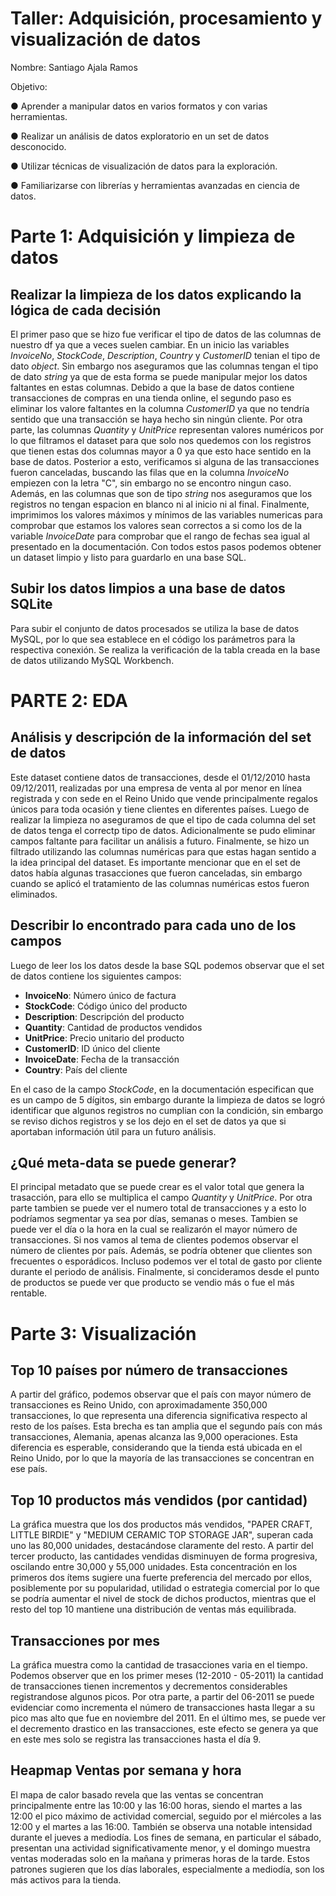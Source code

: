 # Taller: Adquisición, procesamiento y visualización de datos

Nombre: Santiago Ajala Ramos

Objetivo:

● Aprender a manipular datos en varios formatos y con varias herramientas.

● Realizar un análisis de datos exploratorio en un set de datos desconocido.

● Utilizar técnicas de visualización de datos para la exploración.

● Familiarizarse con librerías y herramientas avanzadas en ciencia de datos.

# Parte 1: Adquisición y limpieza de datos

## Realizar la limpieza de los datos explicando la lógica de cada decisión

El primer paso que se hizo fue verificar el tipo de datos de las columnas de nuestro df ya que a veces suelen cambiar. En un inicio las variables _InvoiceNo_, _StockCode_, _Description_, _Country_ y _CustomerID_ tenian el tipo de dato _object_. Sin embargo nos aseguramos que las columnas tengan el tipo de dato _string_ ya que de esta forma se puede manipular mejor los datos faltantes en estas columnas. Debido a que la base de datos contiene transacciones de compras en una tienda online, el segundo paso es eliminar los valore faltantes en la columna _CustomerID_ ya que no tendría sentido que una transacción se haya hecho sin ningún cliente. Por otra parte, las columnas _Quantity_ y _UnitPrice_ representan valores numéricos por lo que filtramos el dataset para que solo nos quedemos con los registros que tienen estas dos columnas mayor a 0 ya que esto hace sentido en la base de datos. Posterior a esto, verificamos si alguna de las transacciones fueron canceladas, buscando las filas que en la columna _InvoiceNo_ empiezen con la letra "C", sin embargo no se encontro ningun caso. Además, en las columnas que son de tipo _string_ nos aseguramos que los registros no tengan espacion en blanco ni al inicio ni al final. Finalmente, imprimimos los valores máximos y mínimos de las variables numericas para comprobar que estamos los valores sean correctos a si como los de la variable _InvoiceDate_ para comprobar que el rango de fechas sea igual al presentado en la documentación. Con todos estos pasos podemos obtener un dataset limpio y listo para guardarlo en una base SQL. 

## Subir los datos limpios a una base de datos SQLite

Para subir el conjunto de datos procesados se utiliza la base de datos MySQL, por lo que sea establece en el código los parámetros para la respectiva conexión. Se realiza la verificación de la tabla creada en la base de datos utilizando MySQL Workbench.

# PARTE 2: EDA

## Análisis y descripción de la información del set de datos

Este dataset contiene datos de transacciones, desde el  01/12/2010 hasta 09/12/2011, realizadas por una empresa de venta al por menor en línea registrada y con sede en el Reino Unido que vende principalmente regalos únicos para toda ocasión y tiene clientes en diferentes países. Luego de realizar la limpieza no aseguramos de que el tipo de cada columna del set de datos tenga el correctp tipo de datos. Adicionalmente se pudo eliminar campos faltante para facilitar un análisis a futuro. Finalmente, se hizo un filtrado utilizando las columnas numéricas para que estas hagan sentido a la idea principal del dataset. Es importante mencionar que en el set de datos había algunas trasacciones que fueron canceladas, sin embargo cuando se aplicó el tratamiento de las columnas numéricas estos fueron eliminados. 


## Describir lo encontrado para cada uno de los campos
Luego de leer los los datos desde la base SQL podemos observar que el set de datos contiene los siguientes campos:

- **InvoiceNo**: Número único de factura
- **StockCode**: Código único del producto
- **Description**: Descripción del producto
- **Quantity**: Cantidad de productos vendidos
- **UnitPrice**: Precio unitario del producto
- **CustomerID**: ID único del cliente
- **InvoiceDate**: Fecha de la transacción
- **Country**: País del cliente

En el caso de la campo _StockCode_, en la documentación especifican que es un campo de 5 dígitos, sin embargo durante la limpieza de datos se logró identificar que algunos registros no cumplian con la condición, sin embargo se reviso dichos registros y se los dejo en el set de datos ya que si aportaban información útil para un futuro análisis.

## ¿Qué meta-data se puede generar?

El principal metadato que se puede crear es el valor total que genera la trasacción, para ello se multiplica el campo _Quantity_ y _UnitPrice_. Por otra parte tambien se puede ver el numero total de transacciones y a esto lo podríamos segmentar ya sea por días, semanas o meses. Tambien se puede ver el día o la hora en la cual se realizarón el mayor número de transacciones. Si nos vamos al tema de clientes podemos observar el número de clientes por país. Además, se podría obtener que clientes son frecuentes o esporádicos. Incluso podemos ver el total de gasto por cliente durante el periodo de análisis. Finalmente, si concideramos desde el punto de productos se puede ver que producto se vendio más o fue el más rentable.

# Parte 3: Visualización

## Top 10 países por número de transacciones

A partir del gráfico, podemos observar que el país con mayor número de transacciones es Reino Unido, con aproximadamente 350,000 transacciones, lo que representa una diferencia significativa respecto al resto de los países. Esta brecha es tan amplia que el segundo país con más transacciones, Alemania, apenas alcanza las 9,000 operaciones. Esta diferencia es esperable, considerando que la tienda está ubicada en el Reino Unido, por lo que la mayoría de las transacciones se concentran en ese país.

## Top 10 productos más vendidos (por cantidad)

La gráfica muestra que los dos productos más vendidos, "PAPER CRAFT, LITTLE BIRDIE" y "MEDIUM CERAMIC TOP STORAGE JAR", superan cada uno las 80,000 unidades, destacándose claramente del resto. A partir del tercer producto, las cantidades vendidas disminuyen de forma progresiva, oscilando entre 30,000 y 55,000 unidades. Esta concentración en los primeros dos ítems sugiere una fuerte preferencia del mercado por ellos, posiblemente por su popularidad, utilidad o estrategia comercial por lo que se podría aumentar el nivel de stock de dichos productos, mientras que el resto del top 10 mantiene una distribución de ventas más equilibrada.

## Transacciones por mes

La gráfica muestra como la cantidad de trasacciones varia en el tiempo. Podemos observer que en los primer meses (12-2010 - 05-2011) la cantidad de transacciones tienen incrementos y decrementos considerables registrandose algunos picos. Por otra parte, a partir del 06-2011 se puede evidenciar como incrementa el número de transacciones hasta llegar a su pico mas alto que fue en noviembre del 2011. En el último mes, se puede ver el decremento drastico en las transacciones, este efecto se genera ya que en este mes solo se registra las transacciones hasta el día 9.

## Heapmap Ventas por semana y hora

El mapa de calor basado revela que las ventas se concentran principalmente entre las 10:00 y las 16:00 horas, siendo el martes a las 12:00 el pico máximo de actividad comercial, seguido por el miércoles a las 12:00 y el martes a las 16:00. También se observa una notable intensidad durante el jueves a mediodía. Los fines de semana, en particular el sábado, presentan una actividad significativamente menor, y el domingo muestra ventas moderadas solo en la mañana y primeras horas de la tarde. Estos patrones sugieren que los días laborales, especialmente a mediodía, son los más activos para la tienda.


    
